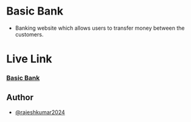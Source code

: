 
# Basic Bank

- Banking website which allows users to transfer money between the customers.





 
# Live Link
### [Basic Bank](https://rajesh2024.000webhostapp.com/Basic_bank/)


## Author

- [@rajeshkumar2024](https://github.com/rajeshkumar2024)
